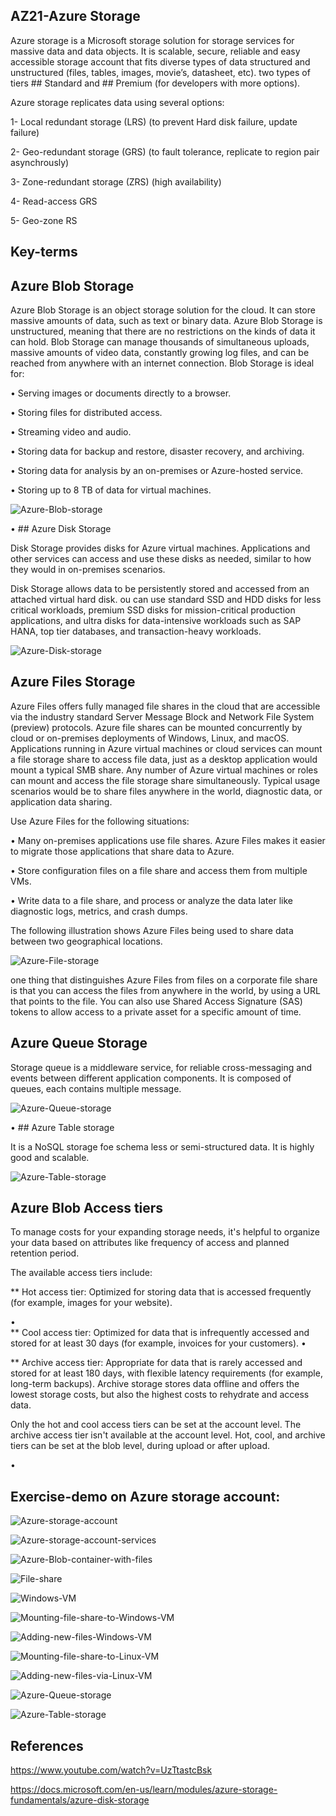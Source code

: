 ## AZ21-Azure Storage

Azure storage is a Microsoft storage solution for storage services for massive data and data objects. It is scalable, secure, reliable and easy accessible storage account that fits diverse types of data structured and unstructured (files, tables, images, movie’s, datasheet, etc). two types of tiers ## Standard and ## Premium (for developers with more options).

Azure storage replicates data using several options:

1-	Local redundant storage (LRS) (to prevent Hard disk failure, update failure)

2-	Geo-redundant storage (GRS) (to fault tolerance, replicate to region pair asynchrously)

3-	Zone-redundant storage (ZRS) (high availability)

4-	Read-access GRS

5-	Geo-zone RS


## Key-terms

## Azure Blob Storage

Azure Blob Storage is an object storage solution for the cloud. It can store massive amounts of data, such as text or binary data. Azure Blob Storage is unstructured, meaning that there are no restrictions on the kinds of data it can hold. Blob Storage can manage thousands of simultaneous uploads, massive amounts of video data, constantly growing log files, and can be reached from anywhere with an internet connection.
Blob Storage is ideal for:

•	Serving images or documents directly to a browser.

•	Storing files for distributed access.

•	Streaming video and audio.

•	Storing data for backup and restore, disaster recovery, and archiving.

•	Storing data for analysis by an on-premises or Azure-hosted service.

•	Storing up to 8 TB of data for virtual machines.


![Azure-Blob-storage]( https://github.com/techgrounds/cloud-6-repo-AzizaAdam/blob/main/00_includes/AZ21/Azure%20Blob%20container%20storage.jpg)  


•	## Azure Disk Storage

Disk Storage provides disks for Azure virtual machines. Applications and other services can access and use these disks as needed, similar to how they would in on-premises scenarios. 

Disk Storage allows data to be persistently stored and accessed from an attached virtual hard disk. ou can use standard SSD and HDD disks for less critical workloads, premium SSD disks for mission-critical production applications, and ultra disks for data-intensive workloads such as SAP HANA, top tier databases, and transaction-heavy workloads.

![Azure-Disk-storage]( https://github.com/techgrounds/cloud-6-repo-AzizaAdam/blob/main/00_includes/AZ21/Azure%20disk%20storage.jpg)  



## Azure Files Storage

Azure Files offers fully managed file shares in the cloud that are accessible via the industry standard Server Message Block and Network File System (preview) protocols. Azure file shares can be mounted concurrently by cloud or on-premises deployments of Windows, Linux, and macOS. Applications running in Azure virtual machines or cloud services can mount a file storage share to access file data, just as a desktop application would mount a typical SMB share. Any number of Azure virtual machines or roles can mount and access the file storage share simultaneously. Typical usage scenarios would be to share files anywhere in the world, diagnostic data, or application data sharing.

Use Azure Files for the following situations:

•	Many on-premises applications use file shares. Azure Files makes it easier to migrate those applications that share data to Azure. 

•	Store configuration files on a file share and access them from multiple VMs. 

•	Write data to a file share, and process or analyze the data later like diagnostic logs, metrics, and crash dumps.

The following illustration shows Azure Files being used to share data between two geographical locations.  


![Azure-File-storage]( https://github.com/techgrounds/cloud-6-repo-AzizaAdam/blob/main/00_includes/AZ21/Azure%20file%20storage.jpg)  


one thing that distinguishes Azure Files from files on a corporate file share is that you can access the files from anywhere in the world, by using a URL that points to the file. You can also use Shared Access Signature (SAS) tokens to allow access to a private asset for a specific amount of time.


## Azure Queue Storage

Storage queue is a middleware service, for reliable cross-messaging and events between different application components. It is composed of queues, each contains multiple message.


![Azure-Queue-storage]( https://github.com/techgrounds/cloud-6-repo-AzizaAdam/blob/main/00_includes/AZ21/Azure%20queue%20storage.jpg)  


•	## Azure Table storage

It is a NoSQL storage foe schema less or semi-structured data. It is highly good and scalable.



![Azure-Table-storage]( https://github.com/techgrounds/cloud-6-repo-AzizaAdam/blob/main/00_includes/AZ21/Azure%20Table%20storage.jpg)  




## Azure Blob Access tiers

To manage costs for your expanding storage needs, it's helpful to organize your data based on attributes like frequency of access and planned retention period.

The available access tiers include:

** Hot access tier: Optimized for storing data that is accessed frequently (for example, images for your website).

•	
** Cool access tier: Optimized for data that is infrequently accessed and stored for at least 30 days (for example, invoices for your customers).
•	

** Archive access tier: Appropriate for data that is rarely accessed and stored for at least 180 days, with flexible latency requirements (for example, long-term backups). Archive storage stores data offline and offers the lowest storage costs, but also the highest costs to rehydrate and access data.


Only the hot and cool access tiers can be set at the account level. The archive access tier isn't available at the account level.
Hot, cool, and archive tiers can be set at the blob level, during upload or after upload.

•	



## Exercise-demo on Azure storage account:

![Azure-storage-account]( https://github.com/techgrounds/cloud-6-repo-AzizaAdam/blob/main/00_includes/AZ21/Azure%20storage%20account.jpg)  



![Azure-storage-account-services]( https://github.com/techgrounds/cloud-6-repo-AzizaAdam/blob/main/00_includes/AZ21/Azure%20storage%20account%20services.jpg)  



![Azure-Blob-container-with-files]( https://github.com/techgrounds/cloud-6-repo-AzizaAdam/blob/main/00_includes/AZ21/Azure%20blob%20container%20with%20files.jpg)

![File-share]( https://github.com/techgrounds/cloud-6-repo-AzizaAdam/blob/main/00_includes/AZ21/Azure%20file%20share%20with%20files%20uploaded.jpg)  



![Windows-VM]( https://github.com/techgrounds/cloud-6-repo-AzizaAdam/blob/main/00_includes/AZ21/Windows%20VM.jpg)  



![Mounting-file-share-to-Windows-VM]( https://github.com/techgrounds/cloud-6-repo-AzizaAdam/blob/main/00_includes/AZ21/Mounting%20file%20share1%20to%20Windows%20VM.jpg)  



![Adding-new-files-Windows-VM]( https://github.com/techgrounds/cloud-6-repo-AzizaAdam/blob/main/00_includes/AZ21/Adding%20new%20files%20to%20file%20share1%20via%20Windows%20VM.jpg)  



![Mounting-file-share-to-Linux-VM]( https://github.com/techgrounds/cloud-6-repo-AzizaAdam/blob/main/00_includes/AZ21/Mounting%20file%20share1%20to%20Linux%20VM.jpg)  



![Adding-new-files-via-Linux-VM]( https://github.com/techgrounds/cloud-6-repo-AzizaAdam/blob/main/00_includes/AZ21/Adding%20new%20files%20via%20Linux%20VM%20to%20file%20share1.jpg)  



![Azure-Queue-storage]( https://github.com/techgrounds/cloud-6-repo-AzizaAdam/blob/main/00_includes/AZ21/My%20Azure%20Queue%20storage.jpg)  

	
![Azure-Table-storage]( https://github.com/techgrounds/cloud-6-repo-AzizaAdam/blob/main/00_includes/AZ21/My%20Azure%20Table%20storage.jpg)  



## References

https://www.youtube.com/watch?v=UzTtastcBsk

https://docs.microsoft.com/en-us/learn/modules/azure-storage-fundamentals/azure-disk-storage

